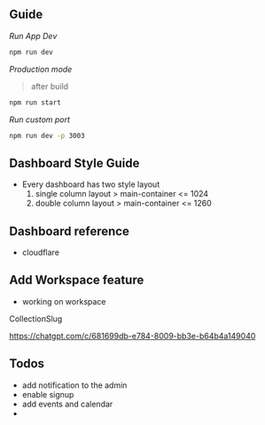 ## Guide 

*Run App Dev*

```sh
npm run dev
```

*Production mode*

> after build

```sh
npm run start
```

*Run custom port*

```sh
npm run dev -p 3003
```

## Dashboard Style Guide

- Every dashboard has two style layout
  1. single column layout > main-container <= 1024
  2. double column layout > main-container <= 1260

## Dashboard reference

- cloudflare

## Add Workspace feature

- working on workspace

CollectionSlug 

https://chatgpt.com/c/681699db-e784-8009-bb3e-b64b4a149040


## Todos

- add notification to the admin
- enable signup
- add events and calendar
- 